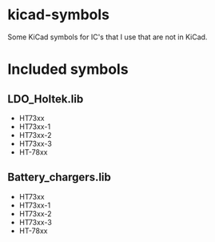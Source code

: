 # kicad-symbols
Some KiCad symbols for IC's that I use that are not in KiCad.

# Included symbols

## LDO_Holtek.lib

- HT73xx
- HT73xx-1
- HT73xx-2
- HT73xx-3
- HT-78xx

## Battery_chargers.lib

- HT73xx
- HT73xx-1
- HT73xx-2
- HT73xx-3
- HT-78xx
